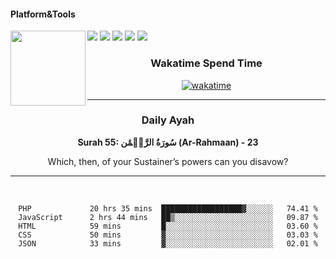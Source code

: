 #### Platform&Tools

[![](https://img.shields.io/badge/-NPM-cb3837?style=flat-square&logo=npm&logoColor=white)](https://npmjs.com/)
[![](https://img.shields.io/badge/PHP-777BB4?style=flat-square&logo=php&logoColor=white)](https://nodejs.org/)
[![](https://img.shields.io/badge/Julia-9558B2?style=flat-square&logo=julia&logoColor=white)](https://nodejs.org/)
<img src="https://avatars.githubusercontent.com/u/31664438?v=4" width="120" align="left">
[![](https://img.shields.io/badge/-Node.js-43853d?style=flat-square&logo=node.js&logoColor=ffffff)](https://nodejs.org/)
[![](https://img.shields.io/badge/Visual_Studio_Code-0078D4?style=flat-square&logo=visual%20studio%20code&logoColor=white)](https://nodejs.org/)

<center>
  
### Wakatime Spend Time 
  
[![wakatime](https://wakatime.com/badge/user/87646243-158a-4241-a3cb-668e1fa2dbb8.svg)](https://wakatime.com/@87646243-158a-4241-a3cb-668e1fa2dbb8)
               

_______ 
### Daily Ayah

<!--START_SECTION:quran-->

**Surah 55: سُورَةُ الرَّحۡمَٰن (Ar-Rahmaan) - 23**

Which, then, of your Sustainer’s powers can you disavow?
 <!--END_SECTION:quran-->

  
                       
                                             
_______

&nbsp;&nbsp;     &nbsp;&nbsp;    &nbsp;&nbsp;   &nbsp;&nbsp;
 
<!--START_SECTION:waka-->

```text
PHP             20 hrs 35 mins  ██████████████████▓░░░░░░   74.41 %
JavaScript      2 hrs 44 mins   ██▒░░░░░░░░░░░░░░░░░░░░░░   09.87 %
HTML            59 mins         █░░░░░░░░░░░░░░░░░░░░░░░░   03.60 %
CSS             50 mins         ▓░░░░░░░░░░░░░░░░░░░░░░░░   03.03 %
JSON            33 mins         ▓░░░░░░░░░░░░░░░░░░░░░░░░   02.01 %
```

<!--END_SECTION:waka-->
